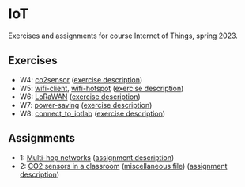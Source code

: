 # IoT

Exercises and assignments for course Internet of Things, spring 2023.

## Exercises

- W4: [co2sensor](https://github.com/tjomson/IoT/tree/master/co2sensor) ([exercise description](https://github.com/FlapKap/IoT-CO2-sensor-exercise))
- W5: [wifi-client](https://github.com/tjomson/IoT/tree/master/wifi-client), [wifi-hotspot](https://github.com/tjomson/IoT/tree/master/wifi-hotspot) ([exercise description](https://github.com/FlapKap/IoT-WiFi-Exercise))
- W6: [LoRaWAN](https://github.com/tjomson/IoT/tree/master/LoRaWAN) ([exercise description](https://github.com/FlapKap/IoT-LoRaWAN-Exercise))
- W7: [power-saving](https://github.com/tjomson/IoT/tree/master/power-saving) ([exercise description](https://github.com/FlapKap/IoT-Energy-Exercise))
- W8: [connect_to_iotlab](https://github.com/tjomson/IoT/blob/master/connect_to_iotlab.md) ([exercise description](https://github.itu.dk/khjo/IoT2023-TestBedResources/blob/main/Connecting.md))

## Assignments

- 1: [Multi-hop networks](https://github.com/tjomson/IoT/tree/master/assignment1) ([assignment description](https://github.com/tjomson/IoT/blob/master/assignment1/assignment1-description.pdf))
- 2: [CO2 sensors in a classroom](https://github.com/tjomson/IoT/tree/master/assignment2) ([miscellaneous file](https://github.com/tjomson/IoT/tree/master/assignment2-misc)) ([assignment description](https://github.com/tjomson/IoT/blob/master/assignment2/assignment2-description.pdf))
